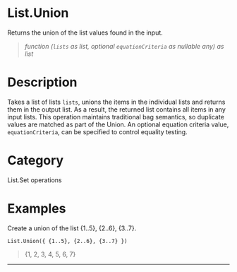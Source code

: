 ﻿# List.Union
Returns the union of the list values found in the input.
> _function (<code>lists</code> as list, optional <code>equationCriteria</code> as nullable any) as list_
# Description 
Takes a list of lists <code>lists</code>, unions the items in the individual lists and returns them in the output list. As a result, the returned list contains all items in any input lists. 
    This operation maintains traditional bag semantics, so duplicate values are matched as part of the Union. 
    An optional equation criteria value, <code>equationCriteria</code>, can be specified to control equality testing. 
# Category 
List.Set operations
# Examples 
Create a union of the list {1..5}, {2..6}, {3..7}.
```
List.Union({ {1..5}, {2..6}, {3..7} })
```
> {1, 2, 3, 4, 5, 6, 7}
***

